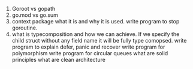 1. Goroot vs gopath
2. go.mod vs go.sum
3. context package what it is and why it is used. write program to stop goroutine.
4. what is typecomposition and how we can achieve. If we specify the child struct without any field name it will be fully type comopsed.
write program to explain defer, panic and recover
write program for polymorphism
write program for circular queues
what are solid principles
what are clean architecture
